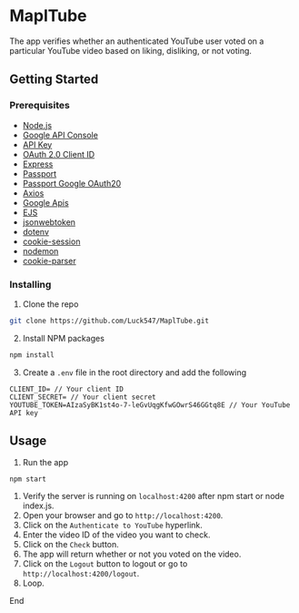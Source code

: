 # MaplTube

The app verifies whether an authenticated YouTube user voted on a particular YouTube video based on liking, disliking, or not voting.

## Getting Started

### Prerequisites

- [Node.js](https://nodejs.org/en/)
- [Google API Console](https://console.developers.google.com/)
- [API Key](https://developers.google.com/youtube/v3/getting-started)
- [OAuth 2.0 Client ID](https://developers.google.com/identity/protocols/OAuth2)
- [Express](https://expressjs.com/)
- [Passport](http://www.passportjs.org/)
- [Passport Google OAuth20](https://www.passportjs.org/packages/passport-google-oauth20/)
- [Axios](https://www.npmjs.com/package/axios)
- [Google Apis](https://www.npmjs.com/package/googleapis)
- [EJS](https://ejs.co/)
- [jsonwebtoken](https://www.npmjs.com/package/jsonwebtoken)
- [dotenv](https://www.npmjs.com/package/dotenv)
- [cookie-session](https://www.npmjs.com/package/cookie-session)
- [nodemon](https://www.npmjs.com/package/nodemon)
- [cookie-parser](https://www.npmjs.com/package/cookie-parser)


### Installing

1. Clone the repo

```sh
git clone https://github.com/Luck547/MaplTube.git
```

2. Install NPM packages

```sh
npm install
```

3. Create a `.env` file in the root directory and add the following

```JS
CLIENT_ID= // Your client ID
CLIENT_SECRET= // Your client secret
YOUTUBE_TOKEN=AIzaSyBK1st4o-7-leGvUqgKfwGOwrS46GGtq8E // Your YouTube API key
```


## Usage

1. Run the app

```JS
npm start
```

1. Verify the server is running on `localhost:4200` after npm start or node index.js.
2. Open your browser and go to `http://localhost:4200`.
3. Click on the `Authenticate to YouTube` hyperlink.
4. Enter the video ID of the video you want to check.
5. Click on the `Check` button.
6. The app will return whether or not you voted on the video.
7. Click on the `Logout` button to logout or go to `http://localhost:4200/logout`.
8. Loop.

End
